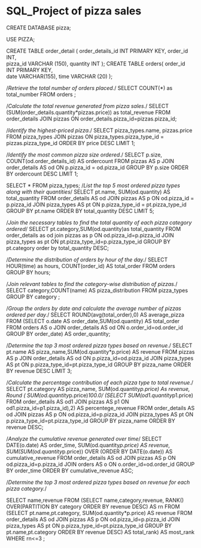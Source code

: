 # SQL_Project of pizza sales
CREATE DATABASE pizza;

USE PIZZA;

CREATE TABLE  order_detail (
order_details_id INT PRIMARY KEY,
	order_id INT,	
    pizza_id VARCHAR (150),
	quantity INT );
CREATE TABLE orders(
order_id INT PRIMARY KEY,	
date VARCHAR(155),
time VARCHAR (20)
);



/*Retrieve the total number of orders placed.*/
SELECT COUNT(*) as total_number
FROM orders
;

/*Calculate the total revenue generated from pizza sales.*/
SELECT 
(SUM(order_details.quantity*pizzas.price)) as total_revenue
FROM order_details JOIN pizzas ON order_details.pizza_id=pizzas.pizza_id;

/*Identify the highest-priced pizza.*/
SELECT 
    pizza_types.name, pizzas.price
FROM
    pizza_types
        JOIN
    pizzas ON pizza_types.pizza_type_id = pizzas.pizza_type_id
ORDER BY price DESC
LIMIT 1;

/*Identify the most common pizza size ordered.*/
SELECT 
    p.size, COUNT(od.order_details_id) AS ordercount
FROM
    pizzas AS p
        JOIN
    order_details AS od ON p.pizza_id = od.pizza_id
GROUP BY p.size
ORDER BY ordercount DESC
LIMIT 1;


SELECT *   FROM pizza_types;
/*List the top 5 most ordered pizza types along with their quantities*/
 SELECT 
    pt.name, SUM(od.quantity) AS total_quantity
FROM
    order_details AS od
        JOIN
    pizzas AS p ON od.pizza_id = p.pizza_id
        JOIN
    pizza_types AS pt ON p.pizza_type_id = pt.pizza_type_id
GROUP BY pt.name
ORDER BY total_quantity DESC
LIMIT 5;

/*Join the necessary tables to find the total quantity of each pizza 
category ordered*/
SELECT  pt.category,SUM(od.quantity)as total_quantity
FROM order_details as od join pizzas as p ON od.pizza_id=p.pizza_id
JOIN pizza_types as pt  ON pt.pizza_type_id=p.pizza_type_id
GROUP BY pt.category
order by total_quantity DESC;

/*Determine the distribution of orders by hour of the day.*/
SELECT HOUR(time) as hours, COUNT(order_id) AS total_order
FROM orders
GROUP BY hours;

/*Join relevant tables to find the category-wise distribution of pizzas.*/
SELECT category,COUNT(name) AS pizza_distribution
FROM  pizza_types 
GROUP BY category
;

/*Group the orders by date and calculate the 
average number of pizzas ordered per day.*/
SELECT  ROUND(avg(total_order),0) AS average_pizza
FROM
(SELECT 
o.date AS order_date,SUM(od.quantity) AS total_order
FROM orders AS o JOIN  order_details AS od ON o.order_id=od.order_id
GROUP BY order_date)  AS order_quantity;  


/*Determine the top 3 most ordered pizza types based on revenue.*/
SELECT pt.name AS pizza_name,SUM(od.quantity*p.price) AS revenue
FROM pizzas AS p JOIN order_details AS od ON p.pizza_id=od.pizza_id
JOIN pizza_types AS pt ON p.pizza_type_id=pt.pizza_type_id
GROUP BY pizza_name
ORDER BY revenue DESC
LIMIT 3;



/*Calculate the percentage contribution of each pizza type to total revenue.*/
SELECT pt.category AS pizza_name,
SUM(od.quantity*p.price) As revenue,
Round (
     SUM(od.quantity*p.price)*100.0/
     (SELECT SUM(od1.quantity*p1.price)
         FROM order_details AS od1 JOIN pizzas AS p1
         ON od1.pizza_id=p1.pizza_id),2) AS percentege_revenue
FROM order_details AS od JOIN pizzas AS p ON od.pizza_id=p.pizza_id
JOIN pizza_types AS pt ON p.pizza_type_id=pt.pizza_type_id
GROUP BY pizza_name
ORDER BY revenue DESC;

/*Analyze the cumulative revenue generated over time*/
SELECT DATE(o.date) AS order_time,
SUM(od.quantity*p.price) AS revenue,
     SUM(SUM(od.quantity*p.price)) OVER (ORDER BY  DATE(o.date)) AS cumulative_revenue
FROM order_details AS od JOIN pizzas AS p ON od.pizza_id=p.pizza_id
JOIN orders AS o ON o.order_id=od.order_id
GROUP BY order_time
ORDER BY cumulative_revenue ASC;

/*Determine the top 3 most ordered pizza types based on revenue for each pizza category.*/

SELECT name,revenue
FROM
(SELECT name,category,revenue,
RANK() OVER(PARTITION BY category ORDER BY revenue DESC) AS rn
FROM
(SELECT pt.name,pt.category,
SUM(od.quantity*p.price) AS revenue
FROM order_details AS od JOIN pizzas AS p ON od.pizza_id=p.pizza_id
JOIN pizza_types AS pt ON p.pizza_type_id=pt.pizza_type_id
GROUP BY pt.name,pt.category
ORDER BY revenue DESC) AS total_rank) AS most_rank
WHERE rn<=3 ;
     

